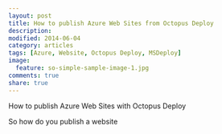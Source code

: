 ```yaml
---
layout: post
title: How to publish Azure Web Sites from Octopus Deploy
description: 
modified: 2014-06-04
category: articles
tags: [Azure, Website, Octopus Deploy, MSDeploy]
image:
  feature: so-simple-sample-image-1.jpg
comments: true
share: true
---
```


How to publish Azure Web Sites with Octopus Deploy

So how do you publish a website